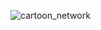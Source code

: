 ![cartoon_network](https://github.com/user-attachments/assets/9597ce70-eaa7-4ebe-adf3-8e641b6520a4)
